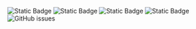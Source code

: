 ![Static Badge](https://img.shields.io/badge/blacklists-60-000000) ![Static Badge](https://img.shields.io/badge/blacklisted-2770569-cc0000) ![Static Badge](https://img.shields.io/badge/whitelisted-2242-00CC00) ![Static Badge](https://img.shields.io/badge/streaming_blacklist-28106-000000) ![GitHub issues](https://img.shields.io/github/issues/fabriziosalmi/blacklists)

